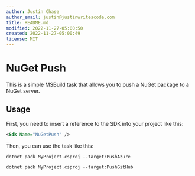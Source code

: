 ```yaml
---
author: Justin Chase
author_email: justin@justinwritescode.com
title: README.md
modified: 2022-11-27-05:00:50
created: 2022-11-27-05:00:49
license: MIT
---
```


# NuGet Push

This is a simple MSBuild task that allows you to push a NuGet package to a NuGet server.

## Usage

First, you need to insert a reference to the SDK into your project like this:

```xml
<Sdk Name="NuGetPush" />
```

Then, you can use the task like this:

```shellscript "Pushing to Azure Artifacts"
dotnet pack MyProject.csproj --target:PushAzure
```

```shellscript "Pushing to GitHub Packages"
dotnet pack MyProject.csproj --target:PushGitHub
```
